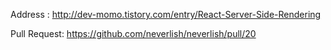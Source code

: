 Address : http://dev-momo.tistory.com/entry/React-Server-Side-Rendering

Pull Request: https://github.com/neverlish/neverlish/pull/20
